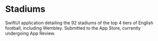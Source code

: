 # Stadiums
SwiftUI application detailing the 92 stadiums of the top 4 tiers of English football, including Wembley. Submitted to the App Store, currently undergoing App Review.
